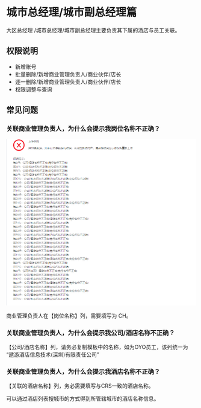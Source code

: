 # 城市总经理/城市副总经理篇

大区总经理 /城市总经理/城市副总经理主要负责其下属的酒店与员工关联。

## 权限说明

* 新增账号
* 批量删除/新增商业管理负责人/商业伙伴/店长
* 逐一删除/新增商业管理负责人/商业伙伴/店长
* 权限调整与查询

## 常见问题

### 关联商业管理负责人，为什么会提示我岗位名称不正确？

![&#x7CFB;&#x7EDF;&#x63D0;&#x793A;&#x5C97;&#x4F4D;&#x540D;&#x79F0;&#x4E0D;&#x6B63;&#x786E;](../../../.gitbook/assets/image%20%28340%29.png)

商业管理负责人在【岗位名称】列，需要填写为 CH。

### 关联商业管理负责人，为什么会提示我公司/酒店名称不正确？

【公司/酒店名称】列，请务必复制模板中的名称，如为OYO员工，该列统一为 “遨游酒店信息技术\(深圳\)有限责任公司”

### 关联商业管理负责人，为什么会提示我酒店名称不正确？

【关联的酒店名称】列，务必需要填写与CRS一致的酒店名称。

可以通过酒店列表搜城市的方式得到所管辖城市的酒店名称信息。

